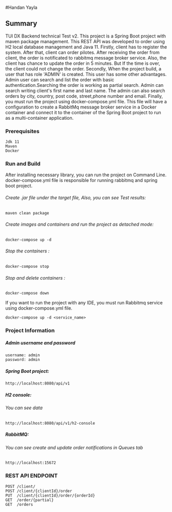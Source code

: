 #Handan Yayla

## Summary
TUI DX Backend technical Test v2.
This project is a Spring Boot project with maven package management. This REST API was developed
to order using H2 local database management and Java 11. Firstly, client has to register the system. 
After that, client can order pilotes. After receiving the order from client, the order is notificated to rabbitmq message broker service.
Also, the client has chance to update the order in 5 minutes. But If the time is over, the client could not change the order.
Secondly, When the project build, a user that has role 'ADMIN' is created. This user has some other advantages.
Admin user can search and list the order with basic authentication.Searching the order is working as partial search. 
Admin can search writing client's first name and last name. The admin can also search orders by city, country, post code, street,phone number and email.
Finally, you must run the project using docker-compose.yml file.
This file will have a configuration to create a RabbitMq message broker service in a Docker container and 
connect it to the container of the Spring Boot project to run as a multi-container application.


### Prerequisites
```
Jdk 11
Maven
Docker
```

### Run and Build
After installing necessary library, you can run the project on Command Line. 
docker-compose.yml file is responsible for running rabbitmq and spring boot project.

###### Create .jar file under the target file, Also, you can see Test results: 
```
maven clean package
```
###### Create images and containers and run the project as detached mode:
```
docker-compose up -d 
```
###### Stop the containers :
```
docker-compose stop 
```
###### Stop and delete containers :
```
docker-compose down 
```
If you want to run the project with any IDE, you must run Rabbitmq service using docker-compose.yml file.
```
docker-compose up -d <service_name> 
```
### Project Information
##### Admin username and password
```
username: admin
password: admin
```
##### Spring Boot project:
```
http://localhost:8080/api/v1
```

##### H2 console:
###### You can see data 
```
http://localhost:8080/api/v1/h2-console
```

##### RabbitMQ:
###### You can see create and update order notifications in Queues tab
```
http://localhost:15672
```

### REST API ENDPOINT
```
POST /client/
POST /client/{clientId}/order
PUT  /client/{clientId}/order/{orderId}
GET  /order/{partial}
GET  /orders
```






